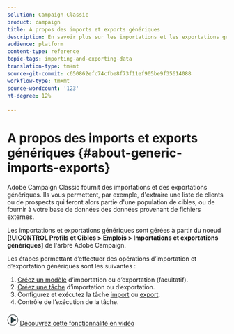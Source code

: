 ```yaml
---
solution: Campaign Classic
product: campaign
title: A propos des imports et exports génériques
description: En savoir plus sur les importations et les exportations génériques.
audience: platform
content-type: reference
topic-tags: importing-and-exporting-data
translation-type: tm+mt
source-git-commit: c650862efc74cfbe8f73f11ef905be9f35614088
workflow-type: tm+mt
source-wordcount: '123'
ht-degree: 12%

---
```



# A propos des imports et exports génériques {#about-generic-imports-exports}

Adobe Campaign Classic fournit des importations et des exportations génériques. Ils vous permettent, par exemple, d&#39;extraire une liste de clients ou de prospects qui feront alors partie d&#39;une population de cibles, ou de fournir à votre base de données des données provenant de fichiers externes.

Les importations et exportations génériques sont gérées à partir du noeud **[!UICONTROL Profils et Cibles > Emplois > Importations et exportations génériques]** de l&#39;arbre Adobe Campaign.

Les étapes permettant d’effectuer des opérations d’importation et d’exportation génériques sont les suivantes :

1. [Créez un modèle](../../platform/using/creating-import-export-templates.md)  d’importation ou d’exportation (facultatif).
1. [Créez une tâche](../../platform/using/creating-import-export-jobs.md) d’importation ou d’exportation.
1. Configurez et exécutez la tâche [import](../../platform/using/executing-import-jobs.md) ou [export](../../platform/using/executing-export-jobs.md).
1. [](../../platform/using/monitoring-jobs-execution.md) Contrôle de l’exécution de la tâche.

![](assets/do-not-localize/how-to-video.png) [Découvrez cette fonctionnalité en vidéo](../../platform/using/exporting-and-importing-profiles.md#import-profiles-video)
